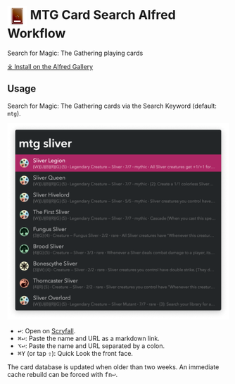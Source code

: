 # <img src='Workflow/icon.png' width='45' align='center' alt='icon'> MTG Card Search Alfred Workflow

Search for Magic: The Gathering playing cards

<a href='https://alfred.app/workflows/vitor/mtg-card-search'>⤓ Install on the Alfred Gallery</a>

## Usage

Search for Magic: The Gathering cards via the Search Keyword (default: `mtg`).

![Searching for sliver cards](Workflow/images/about/mtg.png)

* <kbd>↩&#xFE0E;</kbd>: Open on [Scryfall](https://scryfall.com/).
* <kbd>⌘</kbd><kbd>↩&#xFE0E;</kbd>: Paste the name and URL as a markdown link.
* <kbd>⌥</kbd><kbd>↩&#xFE0E;</kbd>: Paste the name and URL separated by a colon.
* <kbd>⌘</kbd><kbd>Y</kbd> (or tap <kbd>⇧</kbd>): Quick Look the front face.

The card database is updated when older than two weeks. An immediate cache rebuild can be forced with <kbd>fn</kbd><kbd>↩&#xFE0E;</kbd>.
